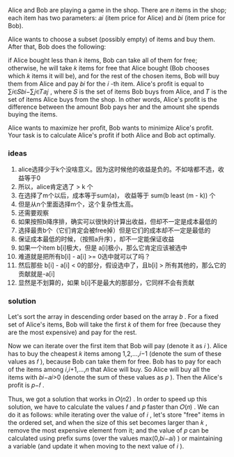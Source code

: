 Alice and Bob are playing a game in the shop. There are 𝑛
 items in the shop; each item has two parameters: 𝑎𝑖
 (item price for Alice) and 𝑏𝑖
 (item price for Bob).

Alice wants to choose a subset (possibly empty) of items and buy them. After that, Bob does the following:

if Alice bought less than 𝑘
 items, Bob can take all of them for free;
otherwise, he will take 𝑘
 items for free that Alice bought (Bob chooses which 𝑘
 items it will be), and for the rest of the chosen items, Bob will buy them from Alice and pay 𝑏𝑖
 for the 𝑖
-th item.
Alice's profit is equal to ∑𝑖∈𝑆𝑏𝑖−∑𝑗∈𝑇𝑎𝑗
, where 𝑆
 is the set of items Bob buys from Alice, and 𝑇
 is the set of items Alice buys from the shop. In other words, Alice's profit is the difference between the amount Bob pays her and the amount she spends buying the items.

Alice wants to maximize her profit, Bob wants to minimize Alice's profit. Your task is to calculate Alice's profit if both Alice and Bob act optimally.

### ideas
1. alice选择少于k个没啥意义。因为这时候他的收益是负的。不如啥都不选，收益等于0
2. 所以，alice肯定选了 > k 个
3. 在选择了m个以后，成本等于sum(a)， 收益等于 sum(b least (m - k)) 个
4. 但是从n个里面选择m个，这个复杂性太高。
5. 还需要观察
6. 如果按照b降序排，确实可以很快的计算出收益，但却不一定是成本最低的
7. 选择最贵b个（它们肯定会被free掉）但是它们的成本却不一定是最低的
8. 保证成本最低的时候，（按照a升序），却不一定能保证收益
9. 如果一个item b[i]极大，但是 a[i]极小，那么它肯定应该被选中
10. 难道就是把所有b[i] - a[i] >= 0选中就可以了吗？
11. 然后那些 b[i] - a[i] < 0的部分，假设选中了，且b[i] > 所有其他的，那么它的贡献就是-a[i]
12. 显然是不划算的，如果 b[i]不是最大的那部分，它同样不会有贡献

### solution
Let's sort the array in descending order based on the array 𝑏
. For a fixed set of Alice's items, Bob will take the first 𝑘
 of them for free (because they are the most expensive) and pay for the rest.

Now we can iterate over the first item that Bob will pay (denote it as 𝑖
). Alice has to buy the cheapest 𝑘
 items among 1,2,…,𝑖−1
 (denote the sum of these values as 𝑓
), because Bob can take them for free. Bob has to pay for each of the items among 𝑖,𝑖+1,…,𝑛
 that Alice will buy. So Alice will buy all the items with 𝑏𝑖−𝑎𝑖>0
 (denote the sum of these values as 𝑝
). Then the Alice's profit is 𝑝−𝑓
.

Thus, we got a solution that works in 𝑂(𝑛2)
. In order to speed up this solution, we have to calculate the values 𝑓
 and 𝑝
 faster than 𝑂(𝑛)
. We can do it as follows: while iterating over the value of 𝑖
, let's store "free" items in the ordered set, and when the size of this set becomes larger than 𝑘
, remove the most expensive element from it; and the value of 𝑝
 can be calculated using prefix sums (over the values max(0,𝑏𝑖−𝑎𝑖)
) or maintaining a variable (and update it when moving to the next value of 𝑖
).